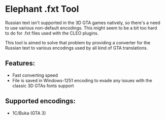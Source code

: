 # Elephant .fxt Tool

Russian text isn't supported in the 3D GTA games natively, so there's a need to use various non-default encodings. This might seem to be a bit too hard to do for .fxt files used with the CLEO plugins. 

This tool is aimed to solve that problem by providing a converter for the Russian text to various encodings used by all kind of GTA translations.

## Features:

* Fast converting speed
* File is saved in Windows-1251 encoding to evade any issues with the classic 3D GTAs fonts support

## Supported encodings:

* 1C/Buka (GTA 3)
